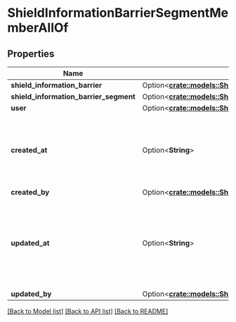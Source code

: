 # ShieldInformationBarrierSegmentMemberAllOf

## Properties

Name | Type | Description | Notes
------------ | ------------- | ------------- | -------------
**shield_information_barrier** | Option<[**crate::models::ShieldInformationBarrierBase**](ShieldInformationBarrier--Base.md)> |  | [optional]
**shield_information_barrier_segment** | Option<[**crate::models::ShieldInformationBarrierSegmentMemberAllOfShieldInformationBarrierSegment**](ShieldInformationBarrierSegmentMember_allOf_shield_information_barrier_segment.md)> |  | [optional]
**user** | Option<[**crate::models::ShieldInformationBarrierSegmentMemberAllOfUser**](ShieldInformationBarrierSegmentMember_allOf_user.md)> |  | [optional]
**created_at** | Option<**String**> | ISO date time string when this shield information barrier object was created. | [optional]
**created_by** | Option<[**crate::models::ShieldInformationBarrierSegmentMemberAllOfCreatedBy**](ShieldInformationBarrierSegmentMember_allOf_created_by.md)> |  | [optional]
**updated_at** | Option<**String**> | ISO date time string when this shield information barrier segment Member was updated. | [optional]
**updated_by** | Option<[**crate::models::ShieldInformationBarrierSegmentMemberAllOfUpdatedBy**](ShieldInformationBarrierSegmentMember_allOf_updated_by.md)> |  | [optional]

[[Back to Model list]](../README.md#documentation-for-models) [[Back to API list]](../README.md#documentation-for-api-endpoints) [[Back to README]](../README.md)


